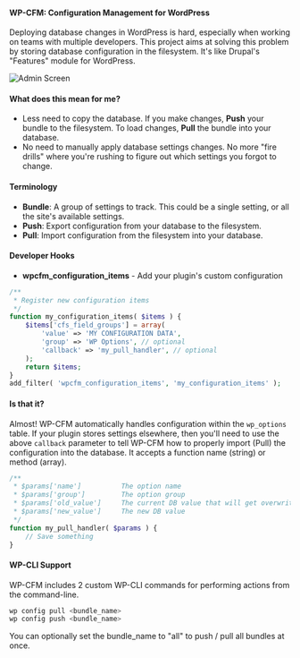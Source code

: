 #### WP-CFM: Configuration Management for WordPress

Deploying database changes in WordPress is hard, especially when working on teams with multiple developers. This project aims at solving this problem by storing database configuration in the filesystem. It's like Drupal's "Features" module for WordPress.

![Admin Screen](http://i.imgur.com/opQhDUa.png)

#### What does this mean for me?

* Less need to copy the database. If you make changes, **Push** your bundle to the filesystem. To load changes, **Pull** the bundle into your database.
* No need to manually apply database settings changes. No more "fire drills" where you're rushing to figure out which settings you forgot to change.

#### Terminology

* **Bundle**: A group of settings to track. This could be a single setting, or all the site's available settings.
* **Push**: Export configuration from your database to the filesystem.
* **Pull**: Import configuration from the filesystem into your database.

#### Developer Hooks

* **wpcfm_configuration_items** - Add your plugin's custom configuration

```php
/**
 * Register new configuration items
 */
function my_configuration_items( $items ) {
    $items['cfs_field_groups'] = array(
        'value' => 'MY CONFIGURATION DATA',
        'group' => 'WP Options', // optional
        'callback' => 'my_pull_handler', // optional
    );
    return $items;
}
add_filter( 'wpcfm_configuration_items', 'my_configuration_items' );
```

#### Is that it?

Almost! WP-CFM automatically handles configuration within the `wp_options` table. If your plugin stores settings elsewhere, then you'll need to use the above `callback` parameter to tell WP-CFM how to properly import (Pull) the configuration into the database. It accepts a function name (string) or method (array).

```php
/**
 * $params['name']          The option name
 * $params['group']         The option group
 * $params['old_value']     The current DB value that will get overwritten
 * $params['new_value']     The new DB value
 */
function my_pull_handler( $params ) {
    // Save something
}
```

#### WP-CLI Support

WP-CFM includes 2 custom WP-CLI commands for performing actions from the command-line.

```php
wp config pull <bundle_name>
wp config push <bundle_name>
```

You can optionally set the bundle_name to "all" to push / pull all bundles at once.

